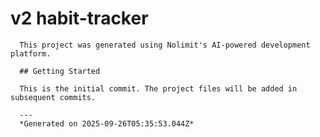 # v2 habit-tracker

      This project was generated using Nolimit's AI-powered development platform.

      ## Getting Started

      This is the initial commit. The project files will be added in subsequent commits.

      ---
      *Generated on 2025-09-26T05:35:53.044Z*
      
